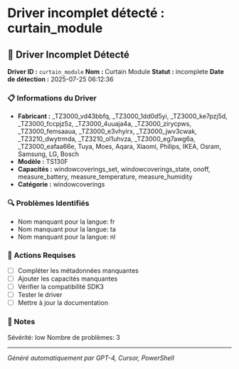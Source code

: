 # Driver incomplet détecté : curtain_module

## 🚨 Driver Incomplet Détecté

**Driver ID :** `curtain_module`
**Nom :** Curtain Module
**Statut :** incomplete
**Date de détection :** 2025-07-25 06:12:36

### 📋 Informations du Driver
- **Fabricant :** _TZ3000_vd43bbfq, _TZ3000_1dd0d5yi, _TZ3000_ke7pzj5d, _TZ3000_fccpjz5z, _TZ3000_4uuaja4a, _TZ3000_zirycpws, _TZ3000_femsaaua, _TZ3000_e3vhyirx, _TZ3000_jwv3cwak, _TZ3210_dwytrmda, _TZ3210_ol1uhvza, _TZ3000_eg7awg6a, _TZ3000_eafaa66e, Tuya, Moes, Aqara, Xiaomi, Philips, IKEA, Osram, Samsung, LG, Bosch
- **Modèle :** TS130F
- **Capacités :** windowcoverings_set, windowcoverings_state, onoff, measure_battery, measure_temperature, measure_humidity
- **Catégorie :** windowcoverings

### 🔍 Problèmes Identifiés
- Nom manquant pour la langue: fr
- Nom manquant pour la langue: ta
- Nom manquant pour la langue: nl

### 🎯 Actions Requises
- [ ] Compléter les métadonnées manquantes
- [ ] Ajouter les capacités manquantes
- [ ] Vérifier la compatibilité SDK3
- [ ] Tester le driver
- [ ] Mettre à jour la documentation

### 📝 Notes
Sévérité: low
Nombre de problèmes: 3

---
*Généré automatiquement par GPT-4, Cursor, PowerShell*

